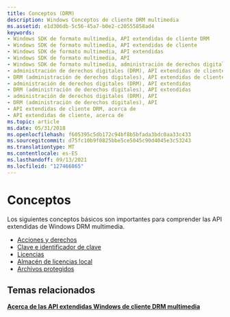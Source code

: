 ```yaml
---
title: Conceptos (DRM)
description: Windows Conceptos de cliente DRM multimedia
ms.assetid: e1d306db-5c56-45a7-b0e2-c20555858ad4
keywords:
- Windows SDK de formato multimedia, API extendidas de cliente DRM
- Windows SDK de formato multimedia, API extendidas de cliente
- Windows SDK de formato multimedia, API extendidas
- Windows SDK de formato multimedia, API
- Windows SDK de formato multimedia, administración de derechos digitales (DRM)
- administración de derechos digitales (DRM), API extendidas de cliente
- DRM (administración de derechos digitales), API extendidas de cliente
- administración de derechos digitales (DRM), API extendidas
- DRM (administración de derechos digitales), API extendidas
- administración de derechos digitales (DRM), API
- DRM (administración de derechos digitales), API
- API extendidas de cliente DRM, acerca de
- API extendidas de cliente, acerca de
ms.topic: article
ms.date: 05/31/2018
ms.openlocfilehash: f605395c5db172c94bf8b5bfada3bdc0aa33c433
ms.sourcegitcommit: d75fc10b9f0825bbe5ce5045c90d4045e3c53243
ms.translationtype: MT
ms.contentlocale: es-ES
ms.lasthandoff: 09/13/2021
ms.locfileid: "127466865"
---
```

# <a name="concepts"></a>Conceptos

Los siguientes conceptos básicos son importantes para comprender las API extendidas de Windows DRM multimedia.

-   [Acciones y derechos](actions-and-rights.md)
-   [Clave e identificador de clave](key-and-key-id.md)
-   [Licencias](licenses.md)
-   [Almacén de licencias local](local-license-store.md)
-   [Archivos protegidos](protected-files.md)

## <a name="related-topics"></a>Temas relacionados

<dl> <dt>

[**Acerca de las API extendidas Windows de cliente DRM multimedia**](about-the-windows-media-drm-client-extended-apis.md)
</dt> </dl>

 

 




